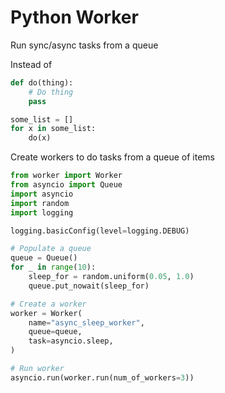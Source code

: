 # Python Worker

Run sync/async tasks from a queue

Instead of
```python
def do(thing):
    # Do thing
    pass

some_list = []
for x in some_list:
    do(x)
```

Create workers to do tasks from a queue of items
```python
from worker import Worker
from asyncio import Queue
import asyncio
import random
import logging

logging.basicConfig(level=logging.DEBUG)

# Populate a queue
queue = Queue()
for _ in range(10):
    sleep_for = random.uniform(0.05, 1.0)
    queue.put_nowait(sleep_for)

# Create a worker
worker = Worker(
    name="async_sleep_worker",
    queue=queue,
    task=asyncio.sleep,
)

# Run worker
asyncio.run(worker.run(num_of_workers=3))
```